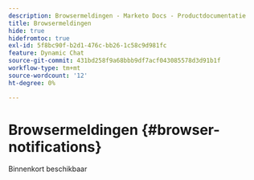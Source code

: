 ```yaml
---
description: Browsermeldingen - Marketo Docs - Productdocumentatie
title: Browsermeldingen
hide: true
hidefromtoc: true
exl-id: 5f8bc90f-b2d1-476c-bb26-1c58c9d981fc
feature: Dynamic Chat
source-git-commit: 431bd258f9a68bbb9df7acf043085578d3d91b1f
workflow-type: tm+mt
source-wordcount: '12'
ht-degree: 0%

---
```


# Browsermeldingen {#browser-notifications}

Binnenkort beschikbaar
